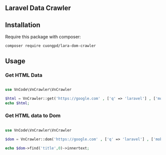 ## Laravel Data Crawler


## Installation

Require this package with composer:

```
composer require cuongpd/lara-dom-crawler
```

## Usage


### Get HTML Data


```php

use VnCode\VnCrawler\VnCrawler

$html = VnCrawler::get('https://google.com' , ['q' => 'laravel'] , ['mobile' => true , 'referer' => 'https://facebook.com' , 'header' => 'json']);
echo $html;

```

### Get HTML data to Dom

```php

use VnCode\VnCrawler\VnCrawler

$dom = VnCrawler::dom('https://google.com' , ['q' => 'laravel'] , ['mobile' => true , 'referer' => 'https://facebook.com' , 'header' => 'json']);

echo $dom->find('title',0)->innertext;

```